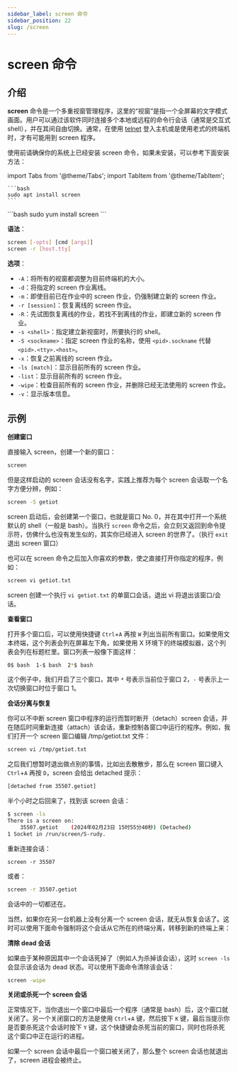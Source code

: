 ```yaml
---
sidebar_label: screen 命令
sidebar_position: 22
slug: /screen
---
```


# screen 命令



## 介绍

**screen** 命令是一个多重视窗管理程序，这里的“视窗”是指一个全屏幕的文字模式画面。用户可以通过该软件同时连接多个本地或远程的命令行会话（通常是交互式 shell），并在其间自由切换。通常，在使用 [telnet](/linux-command/telnet) 登入主机或是使用老式的终端机时，才有可能用到 screen 程序。

使用前请确保你的系统上已经安装 screen 命令，如果未安装，可以参考下面安装方法：

import Tabs from '@theme/Tabs';
import TabItem from '@theme/TabItem';

<Tabs>
  <TabItem value="apt" label="Debian/Ubuntu" default>

    ```bash
    sudo apt install screen
    ```
  </TabItem>
  <TabItem value="yum" label="CentOS/RHEL">
    ```bash
    sudo yum install screen
    ```
  </TabItem>
</Tabs>

**语法**：

```bash
screen [-opts] [cmd [args]]
screen -r [host.tty]
```

**选项**：

- `-A`：将所有的视窗都调整为目前终端机的大小。
- `-d`：将指定的 screen 作业离线。
- `-m`：即使目前已在作业中的 screen 作业，仍强制建立新的 screen 作业。
- `-r [session]`：恢复离线的 screen 作业。
- `-R`：先试图恢复离线的作业，若找不到离线的作业，即建立新的 screen 作业。
- `-s <shell>`：指定建立新视窗时，所要执行的 shell。
- `-S <sockname>`：指定 screen 作业的名称，使用 `<pid>.sockname` 代替 `<pid>.<tty>.<host>`。
- `-x`：恢复之前离线的 screen 作业。
- `-ls [match]`：显示目前所有的 screen 作业。
- `-list`：显示目前所有的 screen 作业。
- `-wipe`：检查目前所有的 screen 作业，并删除已经无法使用的 screen 作业。
- `-v`：显示版本信息。



## 示例

**创建窗口**

直接输入 screen，创建一个新的窗口：

```bash
screen
```

但是这样启动的 screen 会话没有名字，实践上推荐为每个 screen 会话取一个名字方便分辨，例如：

```bash
screen -S getiot
```

screen 启动后，会创建第一个窗口，也就是窗口 No. 0，并在其中打开一个系统默认的 shell（一般是 bash）。当执行 `screen` 命令之后，会立刻又返回到命令提示符，仿佛什么也没有发生似的，其实你已经进入 screen 的世界了。（执行 `exit` 退出 screen 窗口）

也可以在 screen 命令之后加入你喜欢的参数，使之直接打开你指定的程序，例如：

```bash
screen vi getiot.txt
```

screen 创建一个执行 `vi getiot.txt` 的单窗口会话，退出 vi 将退出该窗口/会话。

**查看窗口**

打开多个窗口后，可以使用快捷键 `Ctrl`+`A` 再按 `W` 列出当前所有窗口。如果使用文本终端，这个列表会列在屏幕左下角，如果使用 X 环境下的终端模拟器，这个列表会列在标题栏里。窗口列表一般像下面这样：

```bash
0$ bash  1-$ bash  2*$ bash  
```

这个例子中，我们开启了三个窗口，其中 `*` 号表示当前位于窗口 2，`-` 号表示上一次切换窗口时位于窗口 1。

**会话分离与恢复**

你可以不中断 screen 窗口中程序的运行而暂时断开（detach）screen 会话，并在随后时间重新连接（attach）该会话，重新控制各窗口中运行的程序。例如，我们打开一个 screen 窗口编辑 /tmp/getiot.txt 文件：

```bash
screen vi /tmp/getiot.txt
```

之后我们想暂时退出做点别的事情，比如出去散散步，那么在 screen 窗口键入 `Ctrl`+`A` 再按 `D`，screen 会给出 detached 提示：

```bash
[detached from 35507.getiot]
```

半个小时之后回来了，找到该 screen 会话：

```bash
$ screen -ls
There is a screen on:
	35507.getiot	(2024年02月23日 15时55分40秒)	(Detached)
1 Socket in /run/screen/S-rudy.
```

重新连接会话：

```shell
screen -r 35507
```

或者：

```bash
screen -r 35507.getiot
```

会话中的一切都还在。

当然，如果你在另一台机器上没有分离一个 screen 会话，就无从恢复会话了。这时可以使用下面命令强制将这个会话从它所在的终端分离，转移到新的终端上来：

**清除 dead 会话**

如果由于某种原因其中一个会话死掉了（例如人为杀掉该会话），这时 `screen -ls` 会显示该会话为 dead 状态。可以使用下面命令清除该会话：

```bash
screen -wipe
```

**关闭或杀死一个 screen 会话**

正常情况下，当你退出一个窗口中最后一个程序（通常是 bash）后，这个窗口就关闭了。另一个关闭窗口的方法是使用 `Ctrl`+`A` 键，然后按下 `K` 键，最后当提示你是否要杀死这个会话时按下 `Y` 键，这个快捷键会杀死当前的窗口，同时也将杀死这个窗口中正在运行的进程。

如果一个 screen 会话中最后一个窗口被关闭了，那么整个 screen 会话也就退出了，screen 进程会被终止。

